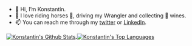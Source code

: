
- 👋 Hi, I’m Konstantin.
- 💞️ I love riding horses 🐎, driving my Wrangler and collecting 🍷 wines.
- 📫 You can reach me through my [twitter](https://twitter.com/tinovyatkin) or [LinkedIn](https://www.linkedin.com/in/tinovyatkin/).

<a target=_blank href="https://github.com/tinovyatkin">
  <img align="center" alt="Konstantin's Github Stats" src="https://github-readme-stats.vercel.app/api?username=tinovyatkin&show_icons=true&theme=monokai&count_private=true&hide_border=true"/>
</a>
<a target=_blank href="https://github.com/tinovyatkin">
  <img align="center" alt="Konstantin's Top Languages" src="https://github-readme-stats.vercel.app/api/top-langs/?username=tinovyatkin&theme=monokai&layout=compact&hide=EJS&hide_border=true"/>
</a>

